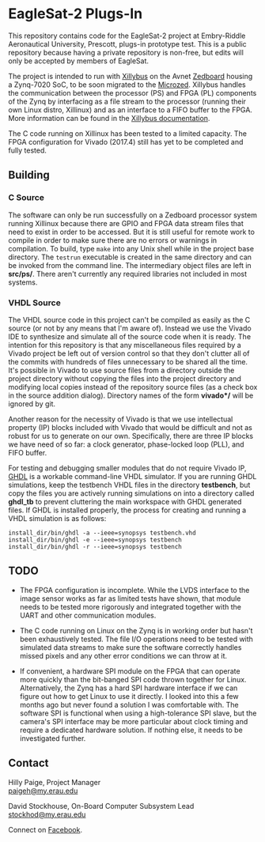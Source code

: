 # EagleSat-2 Plugs-In

This repository contains code for the EagleSat-2 project at Embry-Riddle
Aeronautical University, Prescott, plugs-in prototype test. This is a public
repository because having a private repository is non-free, but edits will only
be accepted by members of EagleSat.

The project is intended to run with [Xillybus](http://xillybus.com/) on the
Avnet [Zedboard](http://www.zedboard.org/product/zedboard) housing a Zynq-7020
SoC, to be soon migrated to the
[Microzed](http://www.zedboard.org/product/microzed). Xillybus handles the
communication between the processor (PS) and FPGA (PL) components of the Zynq by
interfacing as a file stream to the processor (running their own Linux distro,
Xillinux) and as an interface to a FIFO buffer to the FPGA. More information can
be found in the [Xillybus documentation](http://xillybus.com/doc).

The C code running on Xillinux has been tested to a limited capacity. The FPGA
configuration for Vivado (2017.4) still has yet to be completed and fully
tested.

## Building

### C Source

The software can only be run successfully on a Zedboard processor system running
Xillinux because there are GPIO and FPGA data stream files that need to exist in
order to be accessed. But it is still useful for remote work to compile in order
to make sure there are no errors or warnings in compilation. To build, type
`make` into any Unix shell while in the project base directory. The `testrun`
executable is created in the same directory and can be invoked from the command
line. The intermediary object files are left in **src/ps/**. There aren't
currently any required libraries not included in most systems.

### VHDL Source

The VHDL source code in this project can't be compiled as easily as the C source
(or not by any means that I'm aware of). Instead we use the Vivado IDE to
synthesize and simulate all of the source code when it is ready. The intention
for this repository is that any miscellaneous files required by a Vivado project
be left out of version control so that they don't clutter all of the commits
with hundreds of files unnecessary to be shared all the time. It's possible in
Vivado to use source files from a directory outside the project directory
without copying the files into the project directory and modifying local copies
instead of the repository source files (as a check box in the source addition
dialog). Directory names of the form **vivado\*/** will be ignored by git. 

Another reason for the necessity of Vivado is that we use intellectual property
(IP) blocks included with Vivado that would be difficult and not as robust for
us to generate on our own. Specifically, there are three IP blocks we have need
of so far: a clock generator, phase-locked loop (PLL), and FIFO buffer.

For testing and debugging smaller modules that do not require Vivado IP,
[GHDL](https://github.com/ghdl/ghdl) is a workable command-line VHDL simulator.
If you are running GHDL simulations, keep the testbench VHDL files in the
directory **testbench**, but copy the files you are actively running simulations
on into a directory called **ghdl_tb** to prevent cluttering the main workspace
with GHDL generated files. If GHDL is installed properly, the process for
creating and running a VHDL simulation is as follows:

```
install_dir/bin/ghdl -a --ieee=synopsys testbench.vhd
install_dir/bin/ghdl -e --ieee=synopsys testbench
install_dir/bin/ghdl -r --ieee=synopsys testbench
```

## TODO

* The FPGA configuration is incomplete. While the LVDS interface to the image
  sensor works as far as limited tests have shown, that module needs to be
tested more rigorously and integrated together with the UART and other
communication modules. 

* The C code running on Linux on the Zynq is in working order but hasn't been
  exhaustively tested. The file I/O operations need to be tested with simulated
data streams to make sure the software correctly handles missed pixels and any
other error conditions we can throw at it. 

* If convenient, a hardware SPI module on the FPGA that can operate more quickly
  than the bit-banged SPI code thrown together for Linux. Alternatively, the
Zynq has a hard SPI hardware interface if we can figure out how to get Linux to
use it directly. I looked into this a few months ago but never found a solution
I was comfortable with. The software SPI is functional when using a
high-tolerance SPI slave, but the camera's SPI interface may be more particular
about clock timing and require a dedicated hardware solution. If nothing else,
it needs to be investigated further.

## Contact

Hilly Paige, Project Manager  
[paigeh@my.erau.edu](mailto:paigeh@my.erau.edu)

David Stockhouse, On-Board Computer Subsystem Lead  
[stockhod@my.erau.edu](mailto:stockhod@my.erau.edu)

Connect on [Facebook](https://www.facebook.com/eaglesaterau/).

